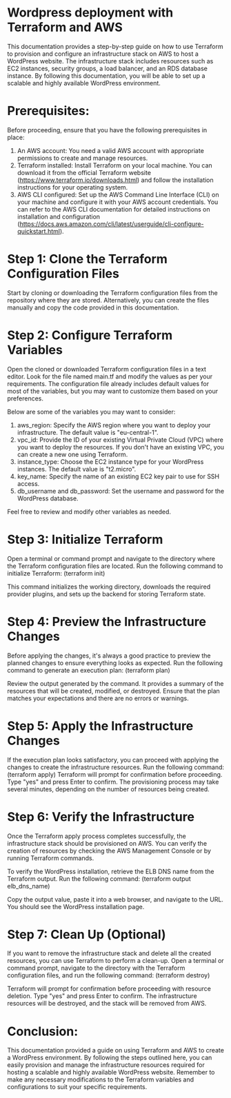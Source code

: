 # Wordpress deployment with Terraform and AWS
This documentation provides a step-by-step guide on how to use Terraform to provision and configure an infrastructure stack on AWS to host a WordPress website. The infrastructure stack includes resources such as EC2 instances, security groups, a load balancer, and an RDS database instance. By following this documentation, you will be able to set up a scalable and highly available WordPress environment.

# Prerequisites:
Before proceeding, ensure that you have the following prerequisites in place:

1. An AWS account: You need a valid AWS account with appropriate permissions to create and manage resources.
2. Terraform installed: Install Terraform on your local machine. You can download it from the official Terraform website (https://www.terraform.io/downloads.html) and follow the installation instructions for your operating system.
3. AWS CLI configured: Set up the AWS Command Line Interface (CLI) on your machine and configure it with your AWS account credentials. You can refer to the AWS CLI documentation for detailed instructions on installation and configuration (https://docs.aws.amazon.com/cli/latest/userguide/cli-configure-quickstart.html).
# Step 1: Clone the Terraform Configuration Files
Start by cloning or downloading the Terraform configuration files from the repository where they are stored. Alternatively, you can create the files manually and copy the code provided in this documentation.

# Step 2: Configure Terraform Variables
Open the cloned or downloaded Terraform configuration files in a text editor. Look for the file named main.tf and modify the values as per your requirements. The configuration file already includes default values for most of the variables, but you may want to customize them based on your preferences.

Below are some of the variables you may want to consider:

1. aws_region: Specify the AWS region where you want to deploy your infrastructure. The default value is "eu-central-1".
2. vpc_id: Provide the ID of your existing Virtual Private Cloud (VPC) where you want to deploy the resources. If you don't have an existing VPC, you can create a new one using Terraform.
3. instance_type: Choose the EC2 instance type for your WordPress instances. The default value is "t2.micro".
4. key_name: Specify the name of an existing EC2 key pair to use for SSH access.
5. db_username and db_password: Set the username and password for the WordPress database.

Feel free to review and modify other variables as needed.

# Step 3: Initialize Terraform
Open a terminal or command prompt and navigate to the directory where the Terraform configuration files are located. Run the following command to initialize Terraform: (terraform init)

This command initializes the working directory, downloads the required provider plugins, and sets up the backend for storing Terraform state.

# Step 4: Preview the Infrastructure Changes
Before applying the changes, it's always a good practice to preview the planned changes to ensure everything looks as expected. Run the following command to generate an execution plan: (terraform plan)

Review the output generated by the command. It provides a summary of the resources that will be created, modified, or destroyed. Ensure that the plan matches your expectations and there are no errors or warnings.

# Step 5: Apply the Infrastructure Changes
If the execution plan looks satisfactory, you can proceed with applying the changes to create the infrastructure resources. Run the following command: (terraform apply)
Terraform will prompt for confirmation before proceeding. Type "yes" and press Enter to confirm. The provisioning process may take several minutes, depending on the number of resources being created.

# Step 6: Verify the Infrastructure

Once the Terraform apply process completes successfully, the infrastructure stack should be provisioned on AWS. You can verify the creation of resources by checking the AWS Management Console or by running Terraform commands.

To verify the WordPress installation, retrieve the ELB DNS name from the Terraform output. Run the following command: (terraform output elb_dns_name)

Copy the output value, paste it into a web browser, and navigate to the URL. You should see the WordPress installation page.

# Step 7: Clean Up (Optional)

If you want to remove the infrastructure stack and delete all the created resources, you can use Terraform to perform a clean-up. Open a terminal or command prompt, navigate to the directory with the Terraform configuration files, and run the following command: (terraform destroy)

Terraform will prompt for confirmation before proceeding with resource deletion. Type "yes" and press Enter to confirm. The infrastructure resources will be destroyed, and the stack will be removed from AWS.

# Conclusion:
This documentation provided a guide on using Terraform and AWS to create a WordPress environment. By following the steps outlined here, you can easily provision and manage the infrastructure resources required for hosting a scalable and highly available WordPress website. Remember to make any necessary modifications to the Terraform variables and configurations to suit your specific requirements.


